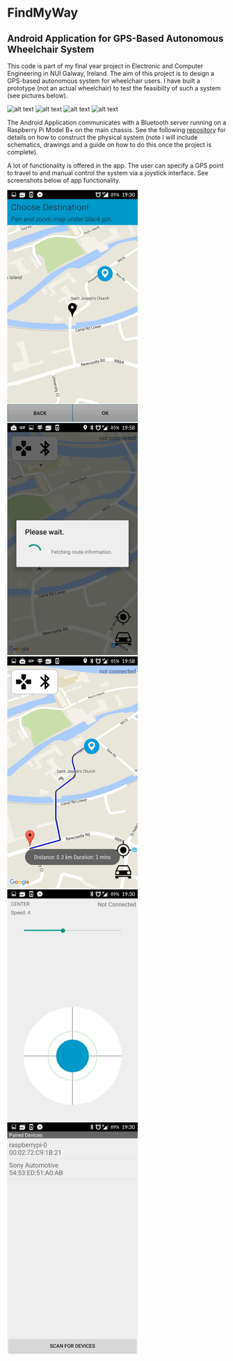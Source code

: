 # FindMyWay
Android Application for GPS-Based Autonomous Wheelchair System
-

This code is part of my final year project in Electronic and Computer Engineering in NUI Galway, Ireland. The aim of this project is to design a GPS-based autonomous system for wheelchair users. I have built a prototype (not an actual wheelchair) to test the feasibilty of such a system (see pictures below).

<img src="https://github.com/jhurl3y/wheelchair_nav/blob/master/pictures/1.jpg" alt="alt text" width="300x">
<img src="https://github.com/jhurl3y/wheelchair_nav/blob/master/pictures/2.jpg" alt="alt text" width="300x">
<img src="https://github.com/jhurl3y/wheelchair_nav/blob/master/pictures/3.jpg" alt="alt text" width="300x">
<img src="https://github.com/jhurl3y/wheelchair_nav/blob/master/pictures/4.jpg" alt="alt text" width="300x">

The Android Application communicates with a Bluetooth server running on a Raspberry Pi Model B+ on the main chassis. See the following [repository](https://github.com/jhurl3y/wheelchair_nav/tree/master) for details on how to construct the physical system (note I will include schematics, drawings and a guide on how to do this once the project is complete). 

A lot of functionality is offered in the app. The user can specify a GPS point to travel to and manual control the system via a joystick interface. See screenshots below of app functionality.

<img src="/screenshots/1.jpg?raw=true" alt="alt text" width="300x">
<img src="/screenshots/2.jpg?raw=true" alt="alt text" width="300x">
<img src="/screenshots/3.jpg?raw=true" alt="alt text" width="300x">
<img src="/screenshots/4.jpg?raw=true" alt="alt text" width="300x">
<img src="/screenshots/5.jpg?raw=true" alt="alt text" width="300x">

